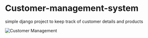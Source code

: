 # Customer-management-system
simple django project to keep track of customer details and products

![Customer Management](https://user-images.githubusercontent.com/50957556/142572539-fdee93f0-4c44-4a4d-8a56-12dd45c3a7da.png)
